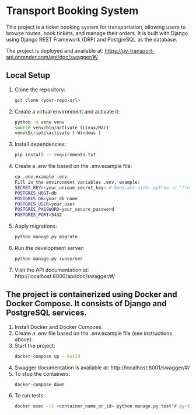 # Transport Booking System

This project is a ticket booking system for transportation, allowing users to browse routes, book tickets, and manage their orders. It is built with Django using Django REST Framework (DRF) and PostgreSQL as the database.

The project is deployed and available at: https://py-transport-api.onrender.com/api/doc/swagger/#/

## Local Setup

1. Clone the repository:
   ```bash
   git clone <your-repo-url>

2. Create a virtual environment and activate it:
   ```bash
   python -m venv venv
   source venv/bin/activate (Linux/Mac)
   venv\Scripts\activate ( Windows )

3. Install dependencies:
    ```bash
   pip install -r requirements.txt

4. Create a .env file based on the .env.example file:
   ```bash
   cp .env.example .env
   Fill in the environment variables .env, example:
   SECRET_KEY=<your_unique_secret_key> # Generate with: python -c 'from django.core.management.utils import get_random_secret_key; print(get_random_secret_key())'
   POSTGRES_HOST=db
   POSTGRES_DB=your_db_name
   POSTGRES_USER=your_user
   POSTGRES_PASSWORD=your_secure_password
   POSTGRES_PORT=5432

5. Apply migrations:
   ```bash
   python manage.py migrate

6. Run the development server:
   ```bash
   python manage.py runserver

7. Visit the API documentation at: http://localhost:8000/api/doc/swagger/#/

## The project is containerized using Docker and Docker Compose. It consists of Django and PostgreSQL services.

1. Install Docker and Docker Compose.
2. Create a .env file based on the .env.example file (see instructions above).
3. Start the project:
   ```bash
   docker-compose up --build
4. Swagger documentation is available at: http://localhost:8001/swagger/#/
5. To stop the containers:
    ```bash
   docker-compose down
6. To run tests:
   ```bash
   docker exec -it <container_name_or_id> python manage.py test"# py-transport-api" 
